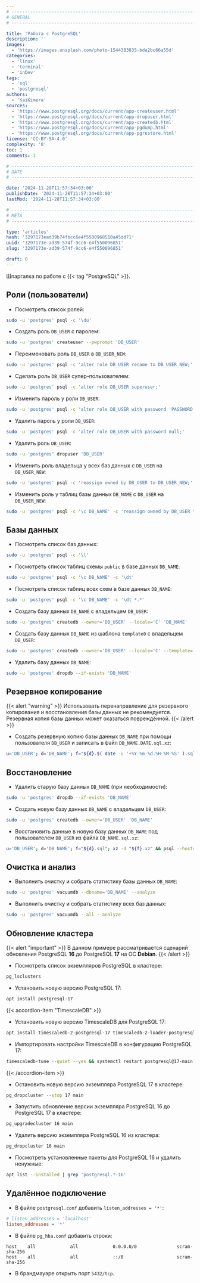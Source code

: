 ```yaml
---
# -------------------------------------------------------------------------------------------------------------------- #
# GENERAL
# -------------------------------------------------------------------------------------------------------------------- #

title: 'Работа с PostgreSQL'
description: ''
images:
  - 'https://images.unsplash.com/photo-1544383835-bda2bc66a55d'
categories:
  - 'linux'
  - 'terminal'
  - 'inDev'
tags:
  - 'sql'
  - 'postgresql'
authors:
  - 'KaiKimera'
sources:
  - 'https://www.postgresql.org/docs/current/app-createuser.html'
  - 'https://www.postgresql.org/docs/current/app-dropuser.html'
  - 'https://www.postgresql.org/docs/current/app-createdb.html'
  - 'https://www.postgresql.org/docs/current/app-pgdump.html'
  - 'https://www.postgresql.org/docs/current/app-pgrestore.html'
license: 'CC-BY-SA-4.0'
complexity: '0'
toc: 1
comments: 1

# -------------------------------------------------------------------------------------------------------------------- #
# DATE
# -------------------------------------------------------------------------------------------------------------------- #

date: '2024-11-28T11:57:34+03:00'
publishDate: '2024-11-28T11:57:34+03:00'
lastMod: '2024-11-28T11:57:34+03:00'

# -------------------------------------------------------------------------------------------------------------------- #
# META
# -------------------------------------------------------------------------------------------------------------------- #

type: 'articles'
hash: '3297173ead39b74fbcc6e4f5500968510a45dd71'
uuid: '3297173e-ad39-574f-9cc6-e4f550096851'
slug: '3297173e-ad39-574f-9cc6-e4f550096851'

draft: 0
---
```


Шпаргалка по работе с {{< tag "PostgreSQL" >}}.

<!--more-->

## Роли (пользователи)

- Посмотреть список ролей:

```bash
sudo -u 'postgres' psql -c '\du'
```

- Создать роль `DB_USER` с паролем:

```bash
sudo -u 'postgres' createuser --pwprompt 'DB_USER'
```

- Переименовать роль `DB_USER` в `DB_USER_NEW`:

```bash
sudo -u 'postgres' psql -c 'alter role DB_USER rename to DB_USER_NEW;'
```

- Сделать роль `DB_USER` супер-пользователем:

```bash
sudo -u 'postgres' psql -c 'alter role DB_USER superuser;'
```

- Изменить пароль у роли `DB_USER`:

```bash
sudo -u 'postgres' psql -c "alter role DB_USER with password 'PASSWORD';"
```

- Удалить пароль у роли `DB_USER`:

```bash
sudo -u 'postgres' psql -c 'alter role DB_USER with password null;'
```

- Удалить роль `DB_USER`:

```bash
sudo -u 'postgres' dropuser 'DB_USER'
```

- Изменить роль владельца у всех баз данных с `DB_USER` на `DB_USER_NEW`:

```bash
sudo -u 'postgres' psql -c 'reassign owned by DB_USER to DB_USER_NEW;'
```

- Изменить роль у таблиц базы данных `DB_NAME` с `DB_USER` на `DB_USER_NEW`:

```bash
sudo -u 'postgres' psql -c '\c DB_NAME' -c 'reassign owned by DB_USER to DB_USER_NEW;'
```

## Базы данных

- Посмотреть список баз данных:

```bash
sudo -u 'postgres' psql -c '\l'
```

- Посмотреть список таблиц схемы `public` в базе данных `DB_NAME`:

```bash
sudo -u 'postgres' psql -c '\c DB_NAME' -c '\dt'
```

- Посмотреть список таблиц всех схем в базе данных `DB_NAME`:

```bash
sudo -u 'postgres' psql -c '\c DB_NAME' -c '\dt *.*'
```

- Создать базу данных `DB_NAME` с владельцем `DB_USER`:

```bash
sudo -u 'postgres' createdb --owner='DB_USER' --locale='C' 'DB_NAME'
```

- Создать базу данных `DB_NAME` из шаблона `template0` с владельцем `DB_USER`:

```bash
sudo -u 'postgres' createdb --owner='DB_USER' --locale='C' --template='template0' 'DB_NAME'
```

- Удалить базу данных `DB_NAME`:

```bash
sudo -u 'postgres' dropdb --if-exists 'DB_NAME'
```

## Резервное копирование

{{< alert "warning" >}}
Использовать перенаправление для резервного копирования и восстановления базы данных не рекомендуется. Резервная копия базы данных может оказаться повреждённой.
{{< /alert >}}

- Создать резервную копию базы данных `DB_NAME` при помощи пользователя `DB_USER` и записать в файл `DB_NAME.DATE.sql.xz`:

```bash
u='DB_USER'; d='DB_NAME'; f="${d}.$( date -u '+%Y-%m-%d.%H-%M-%S' ).sql"; sudo -u 'postgres' pg_dump --host='127.0.0.1' --port='5432' --username="${u}" --password --dbname="${d}" --file="${f}" && xz "${f}" && rm -f "${f}"
```

## Восстановление

- Удалить старую базу данных `DB_NAME` (при необходимости):

```bash
sudo -u 'postgres' dropdb --if-exists 'DB_NAME'
```

- Создать новую базу данных `DB_NAME` с владельцем `DB_USER`:

```bash
sudo -u 'postgres' createdb --owner='DB_USER' 'DB_NAME'
```

- Восстановить данные в новую базу данных `DB_NAME` под пользователем `DB_USER` из файла `DB_NAME.sql.xz`:

```bash
u='DB_USER'; d='DB_NAME'; f="${d}.sql"; xz -d "${f}.xz" && psql --host='127.0.0.1' --port='5432' --username="${u}" --dbname="${d}" --file="${f}" --no-psqlrc --single-transaction
```

## Очистка и анализ

- Выполнить очистку и собрать статистику базы данных `DB_NAME`:

```bash
sudo -u 'postgres' vacuumdb --dbname='DB_NAME' --analyze
```

- Выполнить очистку и собрать статистику всех баз данных:

```bash
sudo -u 'postgres' vacuumdb --all --analyze
```

## Обновление кластера

{{< alert "important" >}}
В данном примере рассматривается сценарий обновления PostgreSQL **16** до PostgreSQL **17** на ОС **Debian**.
{{< /alert >}}

- Посмотреть список экземпляров PostgreSQL в кластере:

```bash
pg_lsclusters
```

- Установить новую версию PostgreSQL 17:

```bash
apt install postgresql-17
```

{{< accordion-item "TimescaleDB" >}}
- Установить новую версию TimescaleDB для PostgreSQL 17:

```bash
apt install timescaledb-2-postgresql-17 timescaledb-2-loader-postgresql-17
```

- Импортировать настройки TimescaleDB в конфигурацию PostgreSQL 17:

```bash
timescaledb-tune --quiet --yes && systemctl restart postgresql@17-main.service
```
{{< /accordion-item >}}

- Остановить новую версию экземпляра PostgreSQL 17 в кластере:

```bash
pg_dropcluster --stop 17 main
```

- Запустить обновление версии экземпляра PostgreSQL 16 до PostgreSQL 17 в кластере:

```bash
pg_upgradecluster 16 main
```

- Удалить версию экземпляра PostgreSQL 16 из кластера:

```bash
pg_dropcluster 16 main
```

- Посмотреть установленные пакеты для PostgreSQL 16 и удалить ненужные:

```bash
apt list --installed | grep 'postgresql.*-16'
```

## Удалённое подключение

- В файле `postgresql.conf` добавить `listen_addresses = '*'`:

```ini
# listen_addresses = 'localhost'
listen_addresses = '*'
```

- В файле `pg_hba.conf` добавить строки:

```
host    all             all             0.0.0.0/0               scram-sha-256
host    all             all             ::/0                    scram-sha-256
```

- В брандмауэре открыть порт `5432/tcp`.
